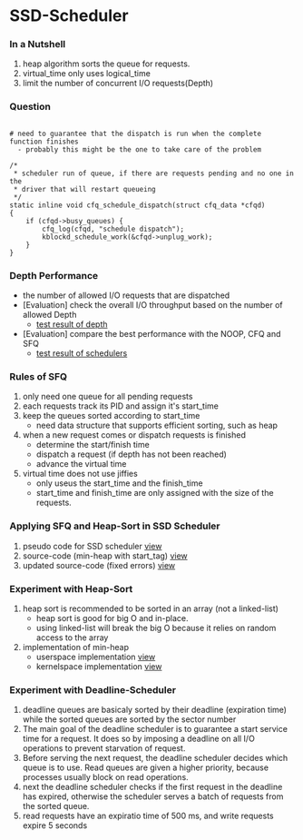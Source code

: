 # SSD-Scheduler

### In a Nutshell
1. heap algorithm sorts the queue for requests.
2. virtual_time only uses logical_time
3. limit the number of concurrent I/O requests(Depth)

### Question
```

# need to guarantee that the dispatch is run when the complete function finishes
  - probably this might be the one to take care of the problem

/*
 * scheduler run of queue, if there are requests pending and no one in the
 * driver that will restart queueing
 */
static inline void cfq_schedule_dispatch(struct cfq_data *cfqd)
{
	if (cfqd->busy_queues) {
		cfq_log(cfqd, "schedule dispatch");
		kblockd_schedule_work(&cfqd->unplug_work);
	}
}  

```


### Depth Performance
- the number of allowed I/O requests that are dispatched
- [Evaluation] check the overall I/O throughput based on the number of allowed Depth
  - [test result of depth](test_results/2017_06_30_depth_results)
- [Evaluation] compare the best performance with the NOOP, CFQ and SFQ
  - [test result of schedulers](test_results/2017_06_30_scheduler_results)


### Rules of SFQ
1. only need one queue for all pending requests
2. each requests track its PID and assign it's start_time
3. keep the queues sorted according to start_time
   - need data structure that supports efficient sorting, such as heap
4. when a new request comes or dispatch requests is finished
   - determine the start/finish time
   - dispatch a request (if depth has not been reached)
   - advance the virtual time
5. virtual time does not use jiffies
   - only useus the start_time and the finish_time
   - start_time and finish_time are only assigned with the size of the requests.


### Applying SFQ and Heap-Sort in SSD Scheduler
1. pseudo code for SSD scheduler [view](ssd_scheduler/README.md)
2. source-code (min-heap with start_tag) [view](ssd_scheduler/sfq-sched_6_complete.c)
3. updated source-code (fixed errors) [view](ssd_scheduler/sfq-sched_9_complete.c)


### Experiment with Heap-Sort
1. heap sort is recommended to be sorted in an array (not a linked-list)
   - heap sort is good for big O and in-place.
   - using linked-list will break the big O because it relies on random access to the array
2. implementation of min-heap
   - userspace implementation [view](heap_experiments/min_heap_3.c)
   - kernelspace implementation [view](heap_experiments/min_heap_4.c)

### Experiment with Deadline-Scheduler
1. deadline queues are basicaly sorted by their deadline (expiration time) while the sorted queues are sorted by the sector number
2. The main goal of the deadline scheduler is to guarantee a start service time for a request. It does so by imposing a deadline on all I/O operations to prevent starvation of request.
3. Before serving the next request, the deadline scheduler decides which queue is to use. Read queues are given a higher priority, because processes usually block on read operations.
4. next the deadline scheduler checks if the first request in the deadline has expired, otherwise the scheduler serves a batch of requests from the sorted queue.
5. read requests have an expiratio time of 500 ms, and write requests expire 5 seconds
